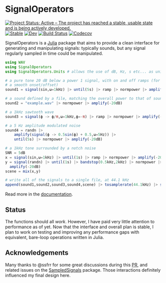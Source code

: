 # SignalOperators

[![Project Status: Active – The project has reached a stable, usable state and is being actively developed.](https://www.repostatus.org/badges/latest/active.svg)](https://www.repostatus.org/#active)
[![Stable](https://img.shields.io/badge/docs-stable-blue.svg)](https://haberdashPI.github.io/SignalOperators.jl/stable)
[![Dev](https://img.shields.io/badge/docs-dev-blue.svg)](https://haberdashPI.github.io/SignalOperators.jl/dev)
[![Build Status](https://travis-ci.com/haberdashPI/SignalOperators.jl.svg?branch=master)](https://travis-ci.com/haberdashPI/SignalOperators.jl)
[![Codecov](https://codecov.io/gh/haberdashPI/SignalOperators.jl/branch/master/graph/badge.svg)](https://codecov.io/gh/haberdashPI/SignalOperators.jl)

SignalOperators is a [Julia](https://julialang.org/) package that aims to provide a clean interface for generating and manipulating signals: typically sounds, but any signal regularly sampled in time could be manipulated.

```julia
using WAV
using SignalOperators
using SignalOperators.Units # allows the use of dB, Hz, s etc... as unitful values

# a pure tone 20 dB below a power 1 signal, with on and off ramps (for
# a smooth onset/offset)
sound1 = signal(sin,ω=1kHz) |> until(5s) |> ramp |> normpower |> amplify(-20dB)

# a sound defined by a file, matching the overall power to that of sound1
sound2 = "example.wav" |> normpower |> amplify(-20dB)

# a 1kHz sawtooth wave 
sound3 = signal(ϕ -> ϕ/π,ω=1kHz,ϕ=-π) |> ramp |> normpower |> amplify(-20dB)

# a 5 Hz amplitude modulated noise
sound4 = randn |> 
    amplify(signal(ϕ -> 0.5sin(ϕ) + 0.5,ω=5Hz)) |> 
    until(5s) |> normpower |> amplify(-20dB)

# a 1kHz tone surrounded by a notch noise
SNR = 5dB
x = signal(sin,ω=1kHz) |> until(1s) |> ramp |> normpower |> amplify(-20dB + SNR)
y = signal(randn) |> until(1s) |> bandstop(0.5kHz,2kHz) |> normpower |>
  amplify(-20dB)
scene = mix(x,y)

# write all of the signals to a single file, at 44.1 kHz
append(sound1,sound2,sound3,sound4,scene) |> tosamplerate(44.1kHz) |> sink("examples.wav")

```

Read more in the [documentation](https://haberdashPI.github.io/SignalOperators.jl/stable).

## Status

The functions should all *work*. However, I have paid very little attention to performance as of yet. Now that the interface and overall plan is stable, I plan to work on testing and improving any performance gaps with equivalent, bare-loop operations written in Julia.

## Acknowledgements

Many thanks to @ssfrr for some great discussions during this [PR](https://github.com/JuliaAudio/SampledSignals.jl/pull/44), and related issues on the [SampledSignals](https://github.com/JuliaAudio/SampledSignals.jl) package. Those interactions definitely influenced my final design here.
